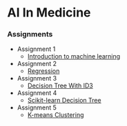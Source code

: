 # AI In Medicine

### Assignments
- Assignment 1 
  - [Introduction to machine learning](./Assignment1/)
- Assignment 2 
  - [Regression](./Assignment2/)
- Assignment 3
  - [Decision Tree With ID3](./Assignment3/)
- Assignment 4
  - [Scikit-learn Decision Tree](./Assignment4/)
- Assignment 5
  - [K-means Clustering](./Assignment5/)